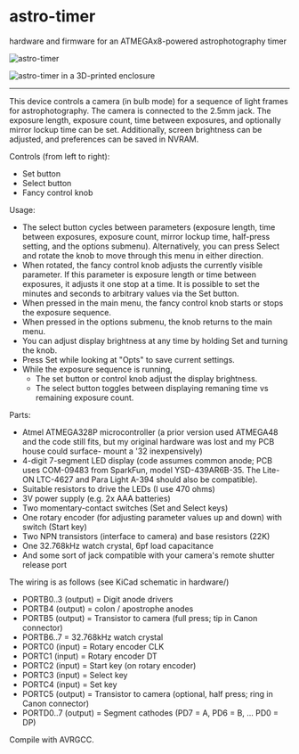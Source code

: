 astro-timer
===========

hardware and firmware for an ATMEGAx8-powered astrophotography timer

![astro-timer](https://user-images.githubusercontent.com/713453/112564756-73facf00-8da1-11eb-8924-9507fb7b1897.jpg)

![astro-timer in a 3D-printed enclosure](https://user-images.githubusercontent.com/713453/114489144-de987100-9bcf-11eb-8922-67403adf2154.jpg)

---

This device controls a camera (in bulb mode) for a sequence of light frames
for astrophotography. The camera is connected to the 2.5mm jack.
The exposure length, exposure count, time between exposures, and optionally
mirror lockup time can be set. Additionally, screen brightness can be adjusted,
and preferences can be saved in NVRAM.

Controls (from left to right):
 - Set button
 - Select button
 - Fancy control knob

Usage:
 - The select button cycles between parameters (exposure length, time between
   exposures, exposure count, mirror lockup time, half-press setting, and the options submenu).
   Alternatively, you can press Select and rotate the knob to move through
   this menu in either direction.
 - When rotated, the fancy control knob adjusts the currently visible parameter.
   If this parameter is exposure length or time between exposures, it adjusts
   it one stop at a time. It is possible to set the minutes and seconds to
   arbitrary values via the Set button.
 - When pressed in the main menu, the fancy control knob starts or stops the exposure sequence.
 - When pressed in the options submenu, the knob returns to the main menu.
 - You can adjust display brightness at any time by holding Set and turning the knob.
 - Press Set while looking at "Opts" to save current settings.
 - While the exposure sequence is running,
   - The set button or control knob adjust the display brightness.
   - The select button toggles between displaying remaning time vs remaining
     exposure count.
 
Parts:
 - Atmel ATMEGA328P microcontroller (a prior version used ATMEGA48 and the code 
   still fits, but my original hardware was lost and my PCB house could surface-
   mount a '32 inexpensively)
 - 4-digit 7-segment LED display (code assumes common anode; PCB uses
   COM-09483 from SparkFun, model YSD-439AR6B-35. The Lite-ON LTC-4627 and
   Para Light A-394 should also be compatible).
 - Suitable resistors to drive the LEDs (I use 470 ohms)
 - 3V power supply (e.g. 2x AAA batteries)
 - Two momentary-contact switches (Set and Select keys)
 - One rotary encoder (for adjusting parameter values up and down) with switch (Start key)
 - Two NPN transistors (interface to camera) and base resistors (22K)
 - One 32.768kHz watch crystal, 6pf load capacitance
 - And some sort of jack compatible with your camera's remote shutter release port

The wiring is as follows (see KiCad schematic in hardware/)
 - PORTB0..3 (output) = Digit anode drivers
 - PORTB4    (output) = colon / apostrophe anodes
 - PORTB5    (output) = Transistor to camera (full press; tip in Canon connector)
 - PORTB6..7          = 32.768kHz watch crystal
 - PORTC0    (input)  = Rotary encoder CLK
 - PORTC1    (input)  = Rotary encoder DT
 - PORTC2    (input)  = Start key (on rotary encoder)
 - PORTC3    (input)  = Select key
 - PORTC4    (input)  = Set key
 - PORTC5    (output) = Transistor to camera (optional, half press; ring in Canon connector)
 - PORTD0..7 (output) = Segment cathodes (PD7 = A, PD6 = B, ... PD0 = DP)

Compile with AVRGCC.

